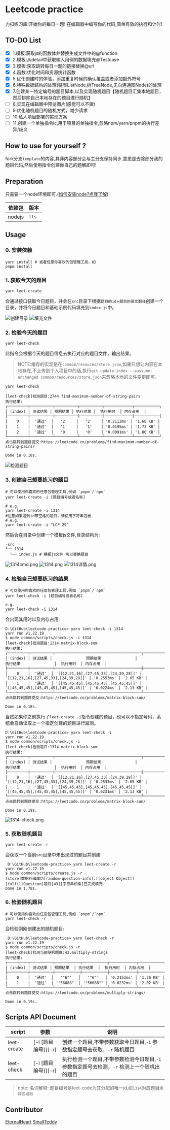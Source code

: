 # Leetcode practice

力扣练习库!开始你的每日一题!
在编辑器中编写你的代码,简单有效的执行和计时!

## TO-DO List

- [x] 1.模板:获取js的函数体并替换生成文件中的@function
- [x] 2.模板:从detail中获取输入用例的数据填充@Testcase
- [x] 3.模板:获取跳转每日一题的链接替换@url
- [x] 4.函数:优化时间和资源统计函数
- [x] 5.优化创建时的体验，添加重复时候的确认覆盖或者添加额外符号
- [x] 6.特殊数据结构的处理(链表ListNode,树TreeNode,无向连通图Node)的处理
- [x] 7.创建某一特定编号的题目脚本,以及实现随机题目【随机题目汇集本地题目，然后排除自己本地存在的题目进行随机】
- [ ] 8.实现在编辑器中预览图片(感觉可以不做)
- [ ] 9.优化随机题目的随机方式，减少请求
- [ ] 10.私人项目部署的实现方案
- [ ] 11.创建一个单独指令lc,用于项目的单独指令,忽略npm/yarn/pnpm的执行差异/歧义

## How to use for yourself ?

fork分支`template`的内容,其非内容部分会与主分支保持同步,意思是去除部分我的题目代码,然后使用指令创建你自己的题解即可!

## Preparation

只需要一个node环境即可.([如何安装node?点我了解](https://nodejs.org/en/learn/getting-started/how-to-install-nodejs))

| 依赖包    | 版本    |
|--------|-------|
| nodejs | `lts` |

## Usage

### 0. 安装依赖

```shell
yarn install # 或者任意你喜欢的包管理工具，如
pnpm install
```

### 1. 获取今天的题目

```shell
yarn leet-create
```
会通过接口获取今日题目，并会在`src`目录下根据`题目的id`+`题目的英文翻译`创建一个目录，并将今日题目和基础示例代码填充到`index.js`中。

![创建目录](./resources/leet-create-0.png)
![填充文件](resources/leet-create-1.png)

### 2. 检验今天的题目

```shell
yarn leet-check
```

此指令会根据今天的题目信息去执行对应的题目文件，输出结果。
> NOTE:缓存的实现是在`commom/resouces/store.json`,如果只想让内容在本地存在,不上传到个人项目中的话,执行`git update-index --aussume-unchanged common/resources/store.json`来忽略本地的文件变更即可。
> 

```shell
yarn leet-check 

[leet-check]检测题目:2744.find-maximum-number-of-string-pairs
执行结果:
┌─────────┬──────────┬──────────┬──────────┬────────────┬───────────┐
│ (index) │ 测试结果 │ 预期结果 │ 执行结果 │  执行用时  │ 内存占用  │
├─────────┼──────────┼──────────┼──────────┼────────────┼───────────┤
│    0    │  '通过'  │   '2'    │   '2'    │ '0.2113ms' │ '1.68 KB' │
│    1    │  '通过'  │   '1'    │   '1'    │ '0.0195ms' │ '1.73 KB' │
│    2    │  '通过'  │   '0'    │   '0'    │ '0.0091ms' │ '1.80 KB' │
└─────────┴──────────┴──────────┴──────────┴────────────┴───────────┘
点击跳转到题目提交:https://leetcode.cn/problems/find-maximum-number-of-string-pairs/

Done in 0.18s.

```
![检测题目](resources/leet-check.png)
### 3. 创建自己想要练习的题目

```shell
# 可以使用你喜欢的任意包管理工具,例如 `pnpm`/`npm`
yarn leet-create -i [题目编号或者名称]

# e.g.
yarn leet-create -i 1314
#注意如果遇到id带空格的题目，请使用字符串包裹
# e.g.
yarn leet-create -i "LCP 29"
```

然后会在目录中创建一个模板js文件,目录结构为:

```shell
-src
└── 1314
  └── index.js # 模板js文件 可以替换题目
```
![1314cmd.png](resources/1314-cmd.png)
![1314.png](resources/1314.png)
![1314详情.png](resources/1314-detail.png)
### 4. 检验自己想要练习的结果

```shell
# 可以使用你喜欢的任意包管理工具,例如 `pnpm`/`npm`
yarn leet-check -i [题目编号或者名称]

e.g.
yarn leet-check -i 1314
```

会出现其用时以及内存占用:

```shell
D:\GitHub\leetcode-practice> yarn leet-check -i 1314 
yarn run v1.22.19
$ node common/scripts/check.js -i 1314
[leet-check]检测题目:1314.matrix-block-sum
执行结果:
┌─────────┬──────────┬──────────────────────────────────────┬──────────────────────────────────────┬────────────┬───────────┐
│ (index) │ 测试结果 │               预期结果               │               执行结果               │  执行用时  │ 内存占用  │
├─────────┼──────────┼──────────────────────────────────────┼──────────────────────────────────────┼────────────┼───────────┤
│    0    │  '通过'  │ '[[12,21,16],[27,45,33],[24,39,28]]' │ '[[12,21,16],[27,45,33],[24,39,28]]' │ '0.2553ms' │ '2.05 KB' │
│    1    │  '通过'  │ '[[45,45,45],[45,45,45],[45,45,45]]' │ '[[45,45,45],[45,45,45],[45,45,45]]' │ '0.0224ms' │ '2.13 KB' │
└─────────┴──────────┴──────────────────────────────────────┴──────────────────────────────────────┴────────────┴───────────┘
点击跳转到题目提交:https://leetcode.cn/problems/matrix-block-sum/

Done in 0.18s.

```
当然如果你之前执行了`leet-create -i`指令创建的题目，也可以不指定号码，系统会自动读取上一个指定创建的题目进行监测。
```shell
D:\GitHub\leetcode-practice> yarn leet-check -i     
yarn run v1.22.19
$ node common/scripts/check.js -i
[leet-check]检测题目:1314.matrix-block-sum
执行结果:
┌─────────┬──────────┬──────────────────────────────────────┬──────────────────────────────────────┬────────────┬───────────┐
│ (index) │ 测试结果 │               预期结果               │               执行结果               │  执行用时  │ 内存占用  │
├─────────┼──────────┼──────────────────────────────────────┼──────────────────────────────────────┼────────────┼───────────┤
│    0    │  '通过'  │ '[[12,21,16],[27,45,33],[24,39,28]]' │ '[[12,21,16],[27,45,33],[24,39,28]]' │ '0.2537ms' │ '2.05 KB' │
│    1    │  '通过'  │ '[[45,45,45],[45,45,45],[45,45,45]]' │ '[[45,45,45],[45,45,45],[45,45,45]]' │ '0.0231ms' │ '2.13 KB' │
└─────────┴──────────┴──────────────────────────────────────┴──────────────────────────────────────┴────────────┴───────────┘
点击跳转到题目提交:https://leetcode.cn/problems/matrix-block-sum/

Done in 0.19s.

```
![1314-check.png](resources/1314-check.png)
### 5. 获取随机题目

```shell
yarn leet-create -r
```
会获取一个当前src目录中未出现过的题目并创建:
```shell
 D:\GitHub\leetcode-practice> yarn leet-create -r     
yarn run v1.22.19
$ node common/scripts/create.js -r
[store]数据存储成功[random-question-info]:[[object Object]]
[fulfillQuestion]题目[43][字符串相乘]已完成填充.
Done in 1.78s.
```

### 6. 检验随机题目

```shell
# 可以使用你喜欢的任意包管理工具,例如 `pnpm`/`npm`
yarn leet-check -r
```
会检验刚刚创建出的随机题目:

```shell
 D:\GitHub\leetcode-practice> yarn leet-check -r
yarn run v1.22.19
$ node common/scripts/check.js -r
[leet-check]检测当前随机题目:43.multiply-strings
执行结果:
┌─────────┬──────────┬───────────┬───────────┬────────────┬───────────┐
│ (index) │ 测试结果 │ 预期结果  │ 执行结果  │  执行用时  │ 内存占用  │
├─────────┼──────────┼───────────┼───────────┼────────────┼───────────┤
│    0    │  '通过'  │   '"6"'   │   '"6"'   │ '0.2153ms' │ '1.76 KB' │
│    1    │  '通过'  │ '"56088"' │ '"56088"' │ '0.0232ms' │ '2.02 KB' │
└─────────┴──────────┴───────────┴───────────┴────────────┴───────────┘
点击跳转到题目提交:https://leetcode.cn/problems/multiply-strings/

Done in 0.19s.

```

## Scripts API Document

| script      | 参数               | 说明                                                  |
|-------------|------------------|-----------------------------------------------------|
| leet-create | [-i [题目编号]][-r]  | 创建一个题目,不带参数获取今日题目,`-i` 参数指定题号去获取，`-r` 随机题目          |
| leet-check  | [-i [题目编号]][-r]       | 执行检测一个题目,不带参数检测今日题目,`-i` 参数指定题号去检测，`-r` 检测上一个随机出的题目 |

> note:
> 名词解释: 题目编号是leet-code为其分配的唯一id,如`1314`对应题目`矩阵区域和`

## Contributor

[EternalHeart](https://github.com/wh131462)
[SmallTeddy](https://github.com/SmallTeddy)

